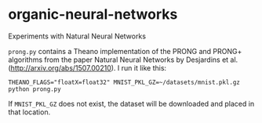 # organic-neural-networks
Experiments with Natural Neural Networks

`prong.py` contains a Theano implementation of the PRONG and PRONG+ algorithms from the paper Natural Neural Networks by Desjardins et al. (http://arxiv.org/abs/1507.00210). I run it like this:

```THEANO_FLAGS="floatX=float32" MNIST_PKL_GZ=~/datasets/mnist.pkl.gz python prong.py```

If `MNIST_PKL_GZ` does not exist, the dataset will be downloaded and placed in that location.
